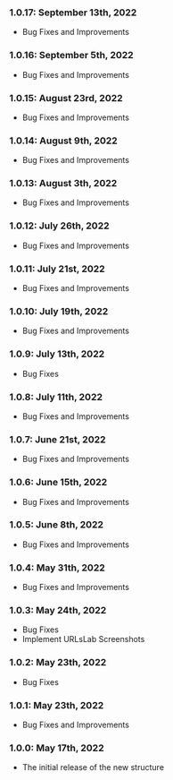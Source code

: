 ### 1.0.17: September 13th, 2022

- Bug Fixes and Improvements

### 1.0.16: September 5th, 2022

- Bug Fixes and Improvements

### 1.0.15: August 23rd, 2022

- Bug Fixes and Improvements

### 1.0.14: August 9th, 2022

- Bug Fixes and Improvements

### 1.0.13: August 3th, 2022

- Bug Fixes and Improvements

### 1.0.12: July 26th, 2022

- Bug Fixes and Improvements

### 1.0.11: July 21st, 2022

- Bug Fixes and Improvements

### 1.0.10: July 19th, 2022

- Bug Fixes and Improvements

### 1.0.9: July 13th, 2022

- Bug Fixes

### 1.0.8: July 11th, 2022

- Bug Fixes and Improvements

### 1.0.7: June 21st, 2022

- Bug Fixes and Improvements

### 1.0.6: June 15th, 2022

- Bug Fixes and Improvements

### 1.0.5: June 8th, 2022

- Bug Fixes and Improvements

### 1.0.4: May 31th, 2022

- Bug Fixes and Improvements

### 1.0.3: May 24th, 2022

- Bug Fixes
- Implement URLsLab Screenshots

### 1.0.2: May 23th, 2022

- Bug Fixes

### 1.0.1: May 23th, 2022

- Bug Fixes and Improvements

### 1.0.0: May 17th, 2022

- The initial release of the new structure
